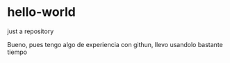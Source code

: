 # hello-world
just a repository

Bueno, pues tengo algo de experiencia con githun, llevo usandolo bastante tiempo
